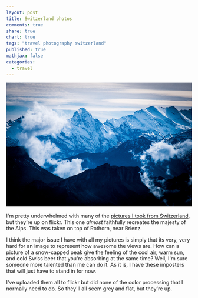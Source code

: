 ```yaml
---
layout: post
title: Switzerland photos
comments: true
share: true
chart: true
tags: "travel photography switzerland"
published: true
mathjax: false
categories: 
  - travel
---
```


![Swiss Alps](/img/post/10262232036_495e77c443_z.jpg)

I'm pretty underwhelmed with many of the [pictures I took from Switzerland](https://www.flickr.com/photos/jtvanlew/sets/72157636528671866/), but they're up on flickr. This one *almost* faithfully recreates the majesty of the Alps. This was taken on top of Rothorn, near Brienz. 

I think the major issue I have with all my pictures is simply that its very, very hard for an image to represent how awesome the views are. How can a picture of a snow-capped peak give the feeling of the cool air, warm sun, and cold Swiss beer that you're absorbing at the same time? Well, I'm sure someone more talented than me can do it. As it is, I have these imposters that will just have to stand in for now.

I've uploaded them all to flickr but did none of the color processing that I normally need to do. So they'll all seem grey and flat, but they're up.